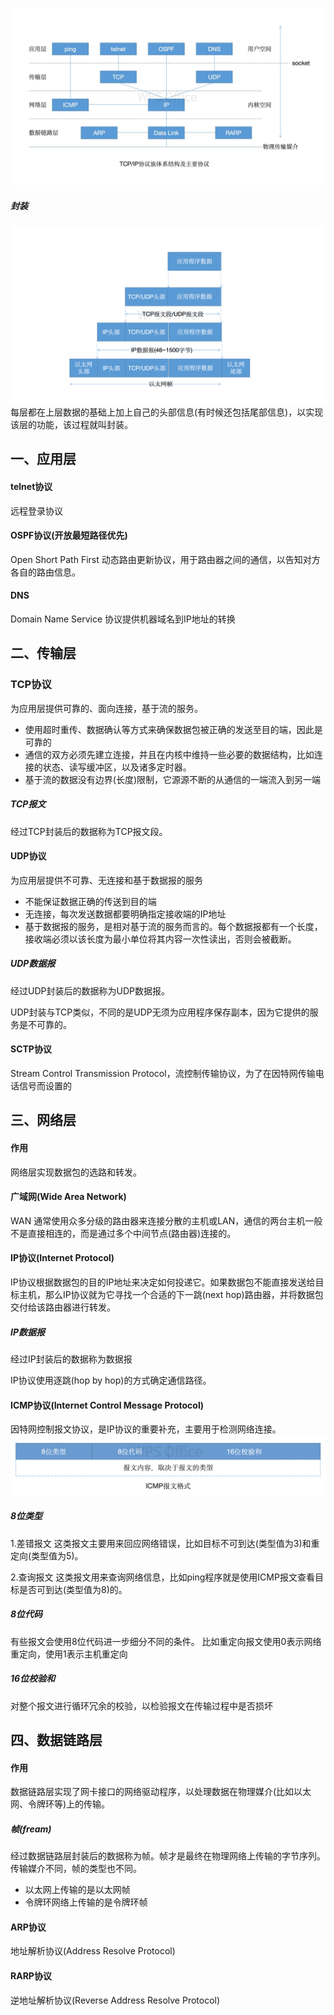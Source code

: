 ![TCP/IP协议族](tcp-ip-protocol.jpg)

##### 封装
![封装](encapsulation.png)
每层都在上层数据的基础上加上自己的头部信息(有时候还包括尾部信息)，以实现该层的功能，该过程就叫封装。

## 一、应用层

#### telnet协议
远程登录协议

#### OSPF协议(开放最短路径优先)
Open Short Path First
动态路由更新协议，用于路由器之间的通信，以告知对方各自的路由信息。

#### DNS
Domain Name Service
协议提供机器域名到IP地址的转换

## 二、传输层

### TCP协议
为应用层提供可靠的、面向连接，基于流的服务。

- 使用超时重传、数据确认等方式来确保数据包被正确的发送至目的端，因此是可靠的
- 通信的双方必须先建立连接，并且在内核中维持一些必要的数据结构，比如连接的状态、读写缓冲区，以及诸多定时器。
- 基于流的数据没有边界(长度)限制，它源源不断的从通信的一端流入到另一端

##### TCP报文
经过TCP封装后的数据称为TCP报文段。

#### UDP协议
为应用层提供不可靠、无连接和基于数据报的服务

- 不能保证数据正确的传送到目的端
- 无连接，每次发送数据都要明确指定接收端的IP地址
- 基于数据报的服务，是相对基于流的服务而言的。每个数据报都有一个长度，接收端必须以该长度为最小单位将其内容一次性读出，否则会被截断。

##### UDP数据报
经过UDP封装后的数据称为UDP数据报。

UDP封装与TCP类似，不同的是UDP无须为应用程序保存副本，因为它提供的服务是不可靠的。

#### SCTP协议
Stream Control Transmission Protocol，流控制传输协议，为了在因特网传输电话信号而设置的

## 三、网络层

#### 作用
网络层实现数据包的选路和转发。

#### 广域网(Wide Area Network)
WAN 通常使用众多分级的路由器来连接分散的主机或LAN，通信的两台主机一般不是直接相连的，而是通过多个中间节点(路由器)连接的。

#### IP协议(Internet Protocol)
IP协议根据数据包的目的IP地址来决定如何投递它。如果数据包不能直接发送给目标主机，那么IP协议就为它寻找一个合适的下一跳(next hop)路由器，并将数据包交付给该路由器进行转发。

##### IP数据报
经过IP封装后的数据称为数据报

IP协议使用逐跳(hop by hop)的方式确定通信路径。

#### ICMP协议(Internet Control Message Protocol)
因特网控制报文协议，是IP协议的重要补充，主要用于检测网络连接。
![icmp](icmp.png)

##### 8位类型
1.差错报文
这类报文主要用来回应网络错误，比如目标不可到达(类型值为3)和重定向(类型值为5)。

2.查询报文
这类报文用来查询网络信息，比如ping程序就是使用ICMP报文查看目标是否可到达(类型值为8)的。

##### 8位代码
有些报文会使用8位代码进一步细分不同的条件。
比如重定向报文使用0表示网络重定向，使用1表示主机重定向

##### 16位校验和
对整个报文进行循环冗余的校验，以检验报文在传输过程中是否损坏

## 四、数据链路层

#### 作用
数据链路层实现了网卡接口的网络驱动程序，以处理数据在物理媒介(比如以太网、令牌环等)上的传输。

##### 帧(fream)
经过数据链路层封装后的数据称为帧。帧才是最终在物理网络上传输的字节序列。传输媒介不同，帧的类型也不同。
- 以太网上传输的是以太网帧
- 令牌环网络上传输的是令牌环帧

#### ARP协议

地址解析协议(Address Resolve Protocol)

#### RARP协议

逆地址解析协议(Reverse Address Resolve Protocol)

